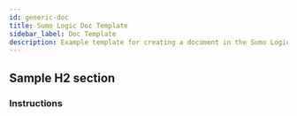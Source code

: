 ```yaml
---
id: generic-doc
title: Sumo Logic Doc Template
sidebar_label: Doc Template
description: Example template for creating a document in the Sumo Logic guides.
---
```


<head>
  <meta name="robots" content="noindex" />
</head>

<!--Copy this markdown file and replace it with your own documentation. To view the full list of markdown components, see our [Style Guide](/docs/contributing/style-guide).

Replace the title above in the [Frontmatter section](/docs/contributing/style-guide#frontmatter) with yours. This will render as an H1 header. All other header sections should be H2, H3, H4, or H5.-->

## Sample H2 section

<!--
To add an image, save the .png file with a simple name to the `/static/img` folder. For many images, consider guide or product feature folders. Include alt text and the file location `/img/folder-name/` and file name.

Example:

![Sumo Logic logo](/img/sumo-square.png)
-->

### Instructions

<!--
Always use `1.` to start your instructions. You don't need to actually number the list. It will automatically number for you on build.

1. Click **Collections**, then **Sources** tab.
1. Next step, just write it out.
    * Bullet list just tab and use `*` or `1.`.
    * Next bullet.<br/>![Sumo Logic logo](/img/sumo-square.png)
1. The numbers continue with content indented above!

Here is an example table:

| Item | Description |
| :-- | :-- |
| Dashboard | *Markdown* **works** `here`, too. |
| *Query* | [More info](/docs/search/search-query-language)! |
-->
